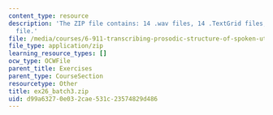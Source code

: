 ```yaml
---
content_type: resource
description: 'The ZIP file contains: 14 .wav files, 14 .TextGrid files, and 1 .xls
  file.'
file: /media/courses/6-911-transcribing-prosodic-structure-of-spoken-utterances-with-tobi-january-iap-2006/d99a63270e032cae531c23574829d486_ex26_batch3.zip
file_type: application/zip
learning_resource_types: []
ocw_type: OCWFile
parent_title: Exercises
parent_type: CourseSection
resourcetype: Other
title: ex26_batch3.zip
uid: d99a6327-0e03-2cae-531c-23574829d486
---
```

